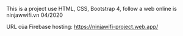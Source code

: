 This is a project use HTML, CSS, Bootstrap 4, follow a web online is ninjawwifi.vn
04/2020

URL của Firebase hosting:
https://ninjawifi-project.web.app/